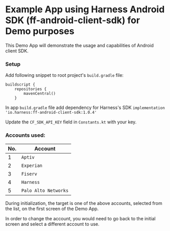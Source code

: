 # Example App using Harness Android SDK (ff-android-client-sdk) for Demo purposes

This Demo App will demonstrate the usage and capabilities of Android client SDK.

### Setup

Add following snippet to root project's `build.gradle` file:
```
buildscript {
    repositories {
        mavenCentral()
    }
```

In app `build.gradle` file add dependency for Harness's SDK
`implementation 'io.harness:ff-android-client-sdk:1.0.4'`

Update the `CF_SDK_API_KEY` field in `Constants.kt` with your key. 

### Accounts used:
| No. | Account |
| ---- | ---------- |
| 1 | `Aptiv` |
| 2 | `Experian` |
| 3 | `Fiserv` |
| 4 | `Harness` |
| 5 | `Palo Alto Networks` |


During initialization, the target is one of the above accounts, selected from the list, on the first screen of the Demo App.

 In order to change the account, you would need to go back to the initial screen and select a different account to use.